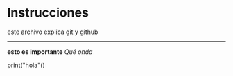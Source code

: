 # Instrucciones
este archivo explica git y github



---
**esto es importante**
*Qué onda*

print("hola"()
